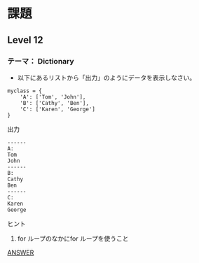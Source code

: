 # 課題
## Level 12
### テーマ： Dictionary

* 以下にあるリストから「出力」のようにデータを表示しなさい。
```python:
myclass = {
    'A': ['Tom', 'John'],
    'B': ['Cathy', 'Ben'],
    'C': ['Karen', 'George']
}
```
出力
```python:
------
A: 
Tom
John
------
B: 
Cathy
Ben
------
C:
Karen
George

```


ヒント
1. for ループのなかにfor ループを使うこと


<a href="https://repl.it/@unicoshun/task11" target="_blank">ANSWER</a>

